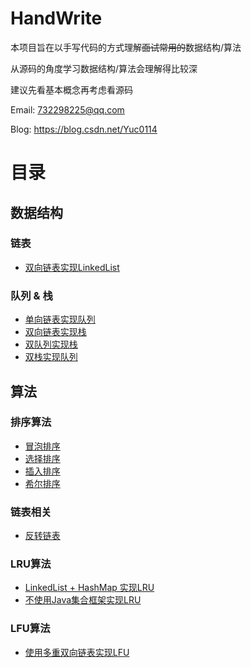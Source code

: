 # HandWrite
本项目旨在以手写代码的方式理解~~面试常用的~~数据结构/算法

从源码的角度学习数据结构/算法会理解得比较深

建议先看基本概念再考虑看源码

Email: 732298225@qq.com

Blog: https://blog.csdn.net/Yuc0114

# 目录

## 数据结构

### 链表
 - [双向链表实现LinkedList](https://github.com/Cyxxxxx/HandWrite/blob/master/src/data_structure/list/LinkedList.java)
 
### 队列 & 栈
 - [单向链表实现队列](https://github.com/Cyxxxxx/HandWrite/blob/master/src/data_structure/queue/LinkedQueue.java)
 - [双向链表实现栈](https://github.com/Cyxxxxx/HandWrite/blob/master/src/data_structure/stack/LinkedStack.java)
 - [双队列实现栈](https://github.com/Cyxxxxx/HandWrite/blob/master/src/data_structure/stack/QueueImplStack.java)
 - [双栈实现队列](https://github.com/Cyxxxxx/HandWrite/blob/master/src/data_structure/queue/StackImplQueue.java)

## 算法
### 排序算法
 - [冒泡排序](https://github.com/Cyxxxxx/HandWrite/blob/master/src/algorithm/sort/Bubble.java)
 - [选择排序](https://github.com/Cyxxxxx/HandWrite/blob/master/src/algorithm/sort/Selection.java)
 - [插入排序](https://github.com/Cyxxxxx/HandWrite/blob/master/src/algorithm/sort/Insert.java)
 - [希尔排序](https://github.com/Cyxxxxx/HandWrite/blob/master/src/algorithm/sort/Shell.java)
### 链表相关
 - [反转链表](https://github.com/Cyxxxxx/HandWrite/tree/master/src/algorithm/linked_list/reverse)

### LRU算法
 - [LinkedList + HashMap 实现LRU](https://github.com/Cyxxxxx/HandWrite/blob/master/src/algorithm/lru/LRU.java)
 - [不使用Java集合框架实现LRU](https://github.com/Cyxxxxx/HandWrite/blob/master/src/algorithm/lru/PureLRU.java)
 
### LFU算法
 - [使用多重双向链表实现LFU](https://github.com/Cyxxxxx/HandWrite/blob/master/src/algorithm/lfu/MultiLinkedListLFU.java)


